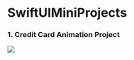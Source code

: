# SwiftUIMiniProjects

### 1. Credit Card Animation Project
![](https://media.giphy.com/media/VCsedGTyJvE5UmBCwB/giphy.gif)
